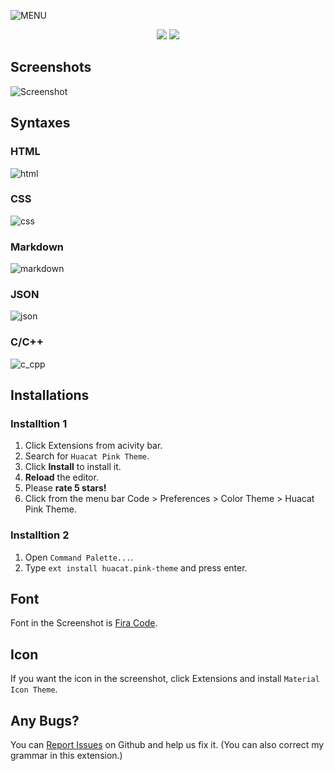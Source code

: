![MENU](https://github.com/huacat1017/huacat.pink-theme-0.0.1/raw/master/image/menu.png)
<p align="center"><img src="https://vsmarketplacebadges.dev/downloads-short/huacat.pink-theme.svg?style=for-the-badge&colorA=dd71b9&colorB=ed81c9&label=DOWNLOADS"> <img src="https://vsmarketplacebadges.dev/version-short/huacat.pink-theme.svg?style=for-the-badge&colorA=72696f&colorB=978c94&label=VERSION"></p>


## Screenshots
![Screenshot](https://github.com/huacat1017/huacat.pink-theme-0.0.1/raw/master/image/screenshot.png)

## Syntaxes
### HTML
![html](https://github.com/huacat1017/huacat.pink-theme-0.0.1/raw/master/syntax/html.png)
### CSS
![css](https://github.com/huacat1017/huacat.pink-theme-0.0.1/raw/master/syntax/css.png)
### Markdown
![markdown](https://github.com/huacat1017/huacat.pink-theme-0.0.1/raw/master/syntax/markdown.png)
### JSON
![json](https://github.com/huacat1017/huacat.pink-theme-0.0.1/raw/master/syntax/json.png)
### C/C++
![c_cpp](https://github.com/huacat1017/huacat.pink-theme-0.0.1/raw/master/syntax/c_cpp.png)

## Installations
### Installtion 1
1. Click Extensions from acivity bar.
2. Search for `Huacat Pink Theme`.
3. Click **Install** to install it.
4. **Reload** the editor.
5. Please **rate 5 stars!**
6. Click from the menu bar Code > Preferences > Color Theme > Huacat Pink Theme.

### Installtion 2
1. Open `Command Palette...`.
2. Type `ext install huacat.pink-theme` and press enter.

## Font
Font in the Screenshot is [Fira Code](https://github.com/tonsky/FiraCode/wiki/VS-Code-Instructions).

## Icon
If you want the icon in the screenshot, click Extensions and install `Material Icon Theme`.

## Any Bugs?
You can [Report Issues](https://github.com/huacat1017/huacat.pink-theme/issues) on Github and help us fix it.
(You can also correct my grammar in this extension.)